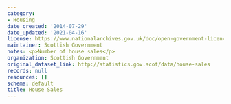 ```yaml
---
category:
- Housing
date_created: '2014-07-29'
date_updated: '2021-04-16'
license: https://www.nationalarchives.gov.uk/doc/open-government-licence/version/3/
maintainer: Scottish Government
notes: <p>Number of house sales</p>
organization: Scottish Government
original_dataset_link: http://statistics.gov.scot/data/house-sales
records: null
resources: []
schema: default
title: House Sales
---
```

